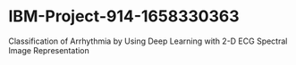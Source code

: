 # IBM-Project-914-1658330363
Classification of Arrhythmia by Using Deep Learning with 2-D ECG Spectral Image Representation
